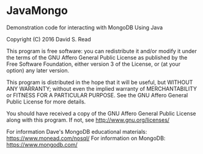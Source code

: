 # JavaMongo

Demonstration code for interacting with MongoDB Using Java

Copyright (C) 2016 David S. Read

This program is free software: you can redistribute it and/or modify it under
the terms of the GNU Affero General Public License as published by the Free
Software Foundation, either version 3 of the License, or (at your option) any
later version.

This program is distributed in the hope that it will be useful, but WITHOUT
ANY WARRANTY; without even the implied warranty of MERCHANTABILITY or FITNESS
FOR A PARTICULAR PURPOSE. See the GNU Affero General Public License for more
details.

You should have received a copy of the GNU Affero General Public License
along with this program. If not, see http://www.gnu.org/licenses/

For information Dave's MongoDB educational materials: https://www.monead.com/nosql/
For information on MongoDB: https://www.mongodb.com/



